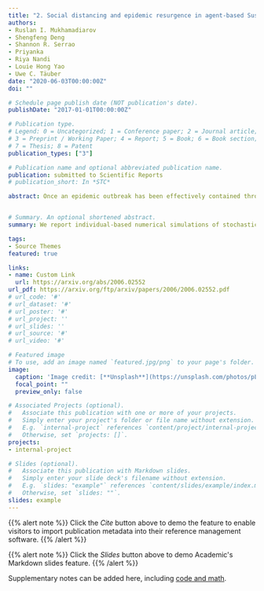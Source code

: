 ```yaml
---
title: "2. Social distancing and epidemic resurgence in agent-based Susceptible-Infectious-Recovered models"
authors:
- Ruslan I. Mukhamadiarov
- Shengfeng Deng
- Shannon R. Serrao
- Priyanka
- Riya Nandi
- Louie Hong Yao
- Uwe C. Täuber
date: "2020-06-03T00:00:00Z"
doi: ""

# Schedule page publish date (NOT publication's date).
publishDate: "2017-01-01T00:00:00Z"

# Publication type.
# Legend: 0 = Uncategorized; 1 = Conference paper; 2 = Journal article;
# 3 = Preprint / Working Paper; 4 = Report; 5 = Book; 6 = Book section;
# 7 = Thesis; 8 = Patent
publication_types: ["3"]

# Publication name and optional abbreviated publication name.
publication: submitted to Scientific Reports
# publication_short: In *STC*

abstract: Once an epidemic outbreak has been effectively contained through non-pharmaceutical interventions, a safe protocol is required for the subsequent release of social distancing restrictions to prevent a disastrous resurgence of the infection. We report individual-based numerical simulations of stochastic susceptible-infectious-recovered model variants on four distinct spatially organized lattice and network architectures wherein contact and mobility constraints are implemented. We robustly find that the intensity and spatial spread of the epidemic recurrence wave can be limited to a manageable extent provided release of these restrictions is delayed sufficiently (for a duration of at least thrice the time until the peak of the unmitigated outbreak) and long-distance connections are maintained on a low level (limited to less than five percent of the overall connectivity).


# Summary. An optional shortened abstract.
summary: We report individual-based numerical simulations of stochastic susceptible-infectious-recovered model variants on four distinct spatially organized lattice and network architectures wherein contact and mobility constraints are implemented.

tags:
- Source Themes
featured: true

links:
- name: Custom Link
  url: https://arxiv.org/abs/2006.02552
url_pdf: https://arxiv.org/ftp/arxiv/papers/2006/2006.02552.pdf
# url_code: '#'
# url_dataset: '#'
# url_poster: '#'
# url_project: ''
# url_slides: ''
# url_source: '#'
# url_video: '#'

# Featured image
# To use, add an image named `featured.jpg/png` to your page's folder. 
image:
  caption: 'Image credit: [**Unsplash**](https://unsplash.com/photos/pLCdAaMFLTE)'
  focal_point: ""
  preview_only: false

# Associated Projects (optional).
#   Associate this publication with one or more of your projects.
#   Simply enter your project's folder or file name without extension.
#   E.g. `internal-project` references `content/project/internal-project/index.md`.
#   Otherwise, set `projects: []`.
projects:
- internal-project

# Slides (optional).
#   Associate this publication with Markdown slides.
#   Simply enter your slide deck's filename without extension.
#   E.g. `slides: "example"` references `content/slides/example/index.md`.
#   Otherwise, set `slides: ""`.
slides: example
---
```


{{% alert note %}}
Click the *Cite* button above to demo the feature to enable visitors to import publication metadata into their reference management software.
{{% /alert %}}

{{% alert note %}}
Click the *Slides* button above to demo Academic's Markdown slides feature.
{{% /alert %}}

Supplementary notes can be added here, including [code and math](https://sourcethemes.com/academic/docs/writing-markdown-latex/).

